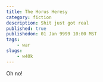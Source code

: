 ```yaml
---
title: The Horus Heresy
category: fiction
description: Shit just got real
published: true
publishedon: 01 Jan 9999 10:00 MST
tags:
    - war
slugs:
    - w40k
---
```

Oh no!
